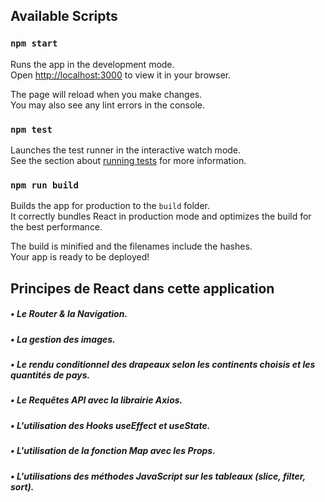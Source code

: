 ## Available Scripts



### `npm start`

Runs the app in the development mode.\
Open [http://localhost:3000](http://localhost:3000) to view it in your browser.

The page will reload when you make changes.\
You may also see any lint errors in the console.

### `npm test`

Launches the test runner in the interactive watch mode.\
See the section about [running tests](https://facebook.github.io/create-react-app/docs/running-tests) for more information.

### `npm run build`

Builds the app for production to the `build` folder.\
It correctly bundles React in production mode and optimizes the build for the best performance.

The build is minified and the filenames include the hashes.\
Your app is ready to be deployed!

## Principes de React dans cette application
##### • Le Router & la Navigation.
##### • La gestion des images.
##### • Le rendu conditionnel des drapeaux selon les continents choisis et les quantités de pays.
##### • Le Requêtes API avec la librairie Axios. 
##### • L'utilisation des Hooks useEffect et useState.
##### • L'utilisation de la fonction Map avec les Props.
##### • L'utilisations des méthodes JavaScript sur les tableaux (slice, filter, sort).



